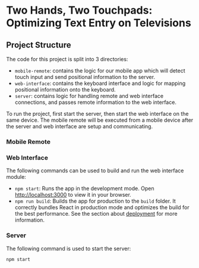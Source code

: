 # Two Hands, Two Touchpads: Optimizing Text Entry on Televisions

## Project Structure

The code for this project is split into 3 directories:

- `mobile-remote`: contains the logic for our mobile app which will detect touch input and send positional information to the server.
- `web-interface`: contains the keyboard interface and logic for mapping positional information onto the keyboard.
- `server`: contains logic for handling remote and web interface connections, and passes remote information to the web interface.

To run the project, first start the server, then start the web interface on the same device. The mobile remote will be executed from a mobile device after the server and web interface are setup and communicating.

### Mobile Remote



### Web Interface

The following commands can be used to build and run the web interface module:

- `npm start`: Runs the app in the development mode. Open [http://localhost:3000](http://localhost:3000) to view it in your browser.
- `npm run build`: Builds the app for production to the `build` folder. It correctly bundles React in production mode and optimizes the build for the best performance. See the section about [deployment](https://facebook.github.io/create-react-app/docs/deployment) for more information.

### Server

The following command is used to start the server:

```
npm start
```